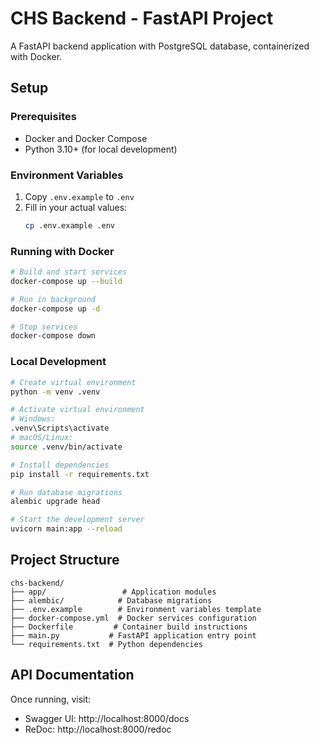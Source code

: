 # CHS Backend - FastAPI Project

A FastAPI backend application with PostgreSQL database, containerized with Docker.

## Setup

### Prerequisites
- Docker and Docker Compose
- Python 3.10+ (for local development)

### Environment Variables
1. Copy `.env.example` to `.env`
2. Fill in your actual values:
   ```bash
   cp .env.example .env
   ```

### Running with Docker
```bash
# Build and start services
docker-compose up --build

# Run in background
docker-compose up -d

# Stop services
docker-compose down
```

### Local Development
```bash
# Create virtual environment
python -m venv .venv

# Activate virtual environment
# Windows:
.venv\Scripts\activate
# macOS/Linux:
source .venv/bin/activate

# Install dependencies
pip install -r requirements.txt

# Run database migrations
alembic upgrade head

# Start the development server
uvicorn main:app --reload
```

## Project Structure
```
chs-backend/
├── app/                 # Application modules
├── alembic/            # Database migrations
├── .env.example        # Environment variables template
├── docker-compose.yml  # Docker services configuration
├── Dockerfile         # Container build instructions
├── main.py           # FastAPI application entry point
└── requirements.txt  # Python dependencies
```

## API Documentation
Once running, visit:
- Swagger UI: http://localhost:8000/docs
- ReDoc: http://localhost:8000/redoc
